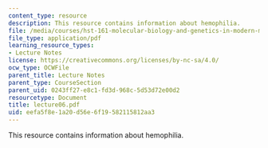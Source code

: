 ```yaml
---
content_type: resource
description: This resource contains information about hemophilia.
file: /media/courses/hst-161-molecular-biology-and-genetics-in-modern-medicine-fall-2007/eefa5f8e1a20d56e6f19582115812aa3_lecture06.pdf
file_type: application/pdf
learning_resource_types:
- Lecture Notes
license: https://creativecommons.org/licenses/by-nc-sa/4.0/
ocw_type: OCWFile
parent_title: Lecture Notes
parent_type: CourseSection
parent_uid: 0243ff27-e8c1-fd3d-968c-5d53d72e00d2
resourcetype: Document
title: lecture06.pdf
uid: eefa5f8e-1a20-d56e-6f19-582115812aa3
---
```

This resource contains information about hemophilia.